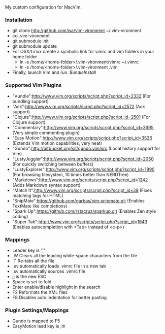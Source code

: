 My custom configuration for MacVim. 

### Installation

* git clone http://github.com/isa/vim-vironment ~/.vim-vironment
* cd .vim-vironment
* git submodule init
* git submodule update
* For OSX/Linux create a symbolic link for vimrc and vim folders in your home folder
    * ln -s /home/&lt;home-folder&gt;/.vim-vironment/vimrc ~/.vimrc
    * ln -s /home/&lt;home-folder&gt;/.vim-vironment .vim
* Finally, launch Vim and run *:BundleInstall*

### Supported Vim Plugins

* "Vundle":http://www.vim.org/scripts/script.php?script_id=2332 (For bundling support)
* "Ack":http://www.vim.org/scripts/script.php?script_id=2572 (Ack support)
* "Clojure":http://www.vim.org/scripts/script.php?script_id=2501 (For Clojure support)
* "Commentary":http://www.vim.org/scripts/script.php?script_id=3695 (Very simple commenting plugin)
* "Easy Motion":http://www.vim.org/scripts/script.php?script_id=3526 (Extends Vim motion capabilities, very neat)
* "Gundo":http://bitbucket.org/sjl/gundo.vim/src (Local history support for Vim)
* "LustyJuggler":http://www.vim.org/scripts/script.php?script_id=2050 (For quickly switching between buffers)
* "LustyExplorer":http://www.vim.org/scripts/script.php?script_id=1890 (For browsing filesystem, 10 times better than NERDTree)
* "Markdown":http://www.vim.org/scripts/script.php?script_id=1242 (Adds Markdown syntax support)
* "Match It":http://www.vim.org/scripts/script.php?script_id=39 (Fixes matching tags for HTML)
* "SnipMate":https://github.com/garbas/vim-snipmate.git (Enables TextMate like completions)
* "Spark Up":https://github.com/rstacruz/sparkup.git (Enables Zen style coding)
* "Super Tab":http://www.vim.org/scripts/script.php?script_id=1643 (Enables autocompletion with &lt;Tab&gt; instead of &lt;c-p&gt;)

### Mappings

* Leader key is ","
* ,W Clears all the leading white-space characters from the file
* ,T Re-tabs all the file
* ,ev automatically loads .vimrc file in a new tab
* ,sv automatically sources .vimrc file
* jj is the new ESC
* Space is set to fold
* Enter enable/disable highlight in the search
* F2 Reformats the XML files
* F8 Disables auto indentation for better pasting

### Plugin Settings/Mappings

* Gundo is mapped to F5
* EasyMotion lead key is ,m
